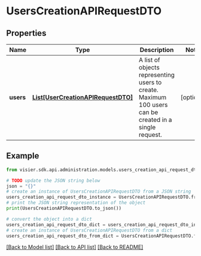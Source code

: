 # UsersCreationAPIRequestDTO


## Properties

Name | Type | Description | Notes
------------ | ------------- | ------------- | -------------
**users** | [**List[UserCreationAPIRequestDTO]**](UserCreationAPIRequestDTO.md) | A list of objects representing users to create. Maximum 100 users can be created in a single request. | [optional] 

## Example

```python
from visier.sdk.api.administration.models.users_creation_api_request_dto import UsersCreationAPIRequestDTO

# TODO update the JSON string below
json = "{}"
# create an instance of UsersCreationAPIRequestDTO from a JSON string
users_creation_api_request_dto_instance = UsersCreationAPIRequestDTO.from_json(json)
# print the JSON string representation of the object
print(UsersCreationAPIRequestDTO.to_json())

# convert the object into a dict
users_creation_api_request_dto_dict = users_creation_api_request_dto_instance.to_dict()
# create an instance of UsersCreationAPIRequestDTO from a dict
users_creation_api_request_dto_from_dict = UsersCreationAPIRequestDTO.from_dict(users_creation_api_request_dto_dict)
```
[[Back to Model list]](../README.md#documentation-for-models) [[Back to API list]](../README.md#documentation-for-api-endpoints) [[Back to README]](../README.md)


